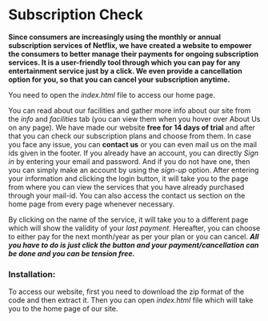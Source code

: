 # Subscription Check
**Since consumers are increasingly using the monthly or annual subscription services of Netflix, we have created a website to empower the consumers to better manage their payments for ongoing subscription services. It is a user-friendly tool through which you can pay for any entertainment service just by a click. We even provide a cancellation option for you, so that you can cancel your subscription anytime.**

You need to open the *index.html* file to access our home page.

You can read about our facilities and gather more info about our site from the *info* and *facilities* tab (you can view them when you hover over About Us on any page).
We have made our website **free for 14 days of trial** and after that you can check our subscription plans and choose from them. In case you face any issue, you can **contact us** or you can even mail us on the mail ids given in the footer.
If you already have an account, you can directly *Sign in* by entering your email and password. And if you do not have one, then you can simply make an account by using the *sign-up* option.
After entering your information and clicking the login button, it will take you to the page from where you can view the services that you have already purchased through your mail-id.
You can also access the contact us section on the home page from every page whenever necessary.

By clicking on the name of the service, it will take you to a different page which will show the validity of your *last payment*. Hereafter, you can choose to either pay for the next month/year as per your plan or you can cancel. ***All you have to do is just click the button and your payment/cancellation can be done and you can be tension free.*** 
### Installation: 
To access our website, first you need to download the zip format of the code and then extract it. Then you can open *index.html* file which will take you to the home page of our site.

